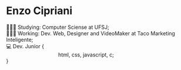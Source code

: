# Enzo Cipriani 

👨🏻‍🎓 Studying: Computer Sciense at UFSJ; <br>
👨🏻‍💻 Working: Dev. Web, Designer and VideoMaker at Taco Marketing Inteligente; <br>
💻 Dev. Junior { <br>
&nbsp; &nbsp; &nbsp; &nbsp; &nbsp; &nbsp; &nbsp; &nbsp; &nbsp; &nbsp; &nbsp; &nbsp; &nbsp; &nbsp; &nbsp; &nbsp; &nbsp; &nbsp; html, css, javascript, c; <br>
                }
